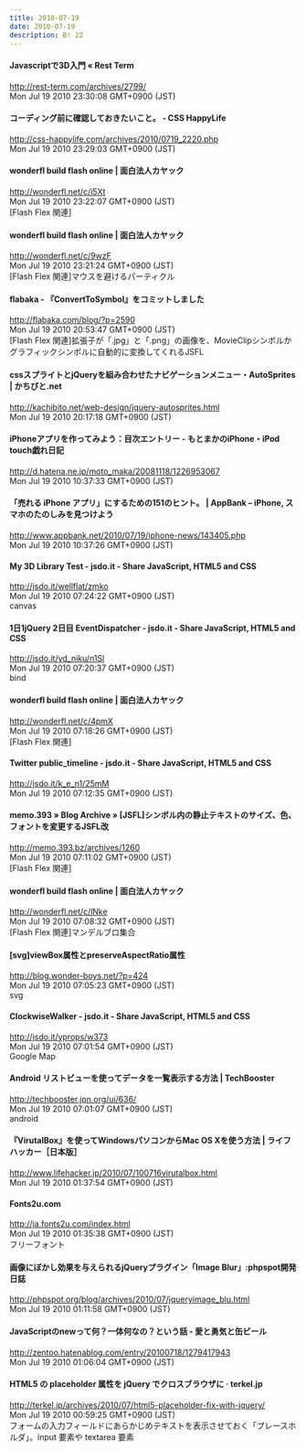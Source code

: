 ```yaml
---
title: 2010-07-19
date: 2010-07-19
description: B! 22
---
```


####       Javascriptで3D入門 «       Rest Term    
http://rest-term.com/archives/2799/<br>
Mon Jul 19 2010 23:30:08 GMT+0900 (JST)<br>


#### コーディング前に確認しておきたいこと。 - CSS HappyLife
http://css-happylife.com/archives/2010/0719_2220.php<br>
Mon Jul 19 2010 23:29:03 GMT+0900 (JST)<br>


#### wonderfl build flash online | 面白法人カヤック
http://wonderfl.net/c/i5Xt<br>
Mon Jul 19 2010 23:22:07 GMT+0900 (JST)<br>
[Flash Flex 関連]


#### wonderfl build flash online | 面白法人カヤック
http://wonderfl.net/c/9wzF<br>
Mon Jul 19 2010 23:21:24 GMT+0900 (JST)<br>
[Flash Flex 関連]マウスを避けるパーティクル


#### flabaka - 『ConvertToSymbol』をコミットしました
http://flabaka.com/blog/?p=2590<br>
Mon Jul 19 2010 20:53:47 GMT+0900 (JST)<br>
[Flash Flex 関連]拡張子が「.jpg」と「.png」の画像を、MovieClipシンボルかグラフィックシンボルに自動的に変換してくれるJSFL


#### cssスプライトとjQueryを組み合わせたナビゲーションメニュー・AutoSprites | かちびと.net
http://kachibito.net/web-design/jquery-autosprites.html<br>
Mon Jul 19 2010 20:17:18 GMT+0900 (JST)<br>


####  iPhoneアプリを作ってみよう：目次エントリー - もとまかのiPhone・iPod touch戯れ日記
http://d.hatena.ne.jp/moto_maka/20081118/1226953067<br>
Mon Jul 19 2010 10:37:33 GMT+0900 (JST)<br>


####  「売れる iPhone アプリ」にするための151のヒント。  |  AppBank – iPhone, スマホのたのしみを見つけよう
http://www.appbank.net/2010/07/19/iphone-news/143405.php<br>
Mon Jul 19 2010 10:37:26 GMT+0900 (JST)<br>


#### My 3D Library Test - jsdo.it - Share JavaScript, HTML5 and CSS
http://jsdo.it/wellflat/zmko<br>
Mon Jul 19 2010 07:24:22 GMT+0900 (JST)<br>
canvas


#### 1日1jQuery 2日目 EventDispatcher - jsdo.it - Share JavaScript, HTML5 and CSS
http://jsdo.it/yd_niku/n1Sl<br>
Mon Jul 19 2010 07:20:37 GMT+0900 (JST)<br>
bind


#### wonderfl build flash online | 面白法人カヤック
http://wonderfl.net/c/4pmX<br>
Mon Jul 19 2010 07:18:26 GMT+0900 (JST)<br>
[Flash Flex 関連]


#### Twitter public_timeline - jsdo.it - Share JavaScript, HTML5 and CSS
http://jsdo.it/k_e_n1/25mM<br>
Mon Jul 19 2010 07:12:35 GMT+0900 (JST)<br>


#### memo.393  » Blog Archive   » [JSFL]シンボル内の静止テキストのサイズ、色、フォントを変更するJSFL改
http://memo.393.bz/archives/1260<br>
Mon Jul 19 2010 07:11:02 GMT+0900 (JST)<br>
[Flash Flex 関連]


#### wonderfl build flash online | 面白法人カヤック
http://wonderfl.net/c/lNke<br>
Mon Jul 19 2010 07:08:32 GMT+0900 (JST)<br>
[Flash Flex 関連]マンデルブロ集合


####  [svg]viewBox属性とpreserveAspectRatio属性
http://blog.wonder-boys.net/?p=424<br>
Mon Jul 19 2010 07:05:23 GMT+0900 (JST)<br>
svg


#### ClockwiseWalker - jsdo.it - Share JavaScript, HTML5 and CSS
http://jsdo.it/yprops/w373<br>
Mon Jul 19 2010 07:01:54 GMT+0900 (JST)<br>
Google Map


#### Android リストビューを使ってデータを一覧表示する方法 | TechBooster
http://techbooster.jpn.org/ui/636/<br>
Mon Jul 19 2010 07:01:07 GMT+0900 (JST)<br>
android


#### 『VirutalBox』を使ってWindowsパソコンからMac OS Xを使う方法 | ライフハッカー［日本版］
http://www.lifehacker.jp/2010/07/100716virutalbox.html<br>
Mon Jul 19 2010 01:37:54 GMT+0900 (JST)<br>


#### Fonts2u.com
http://ja.fonts2u.com/index.html<br>
Mon Jul 19 2010 01:35:38 GMT+0900 (JST)<br>
フリーフォント


#### 画像にぼかし効果を与えられるjQueryプラグイン「Image Blur」:phpspot開発日誌
http://phpspot.org/blog/archives/2010/07/jqueryimage_blu.html<br>
Mon Jul 19 2010 01:11:58 GMT+0900 (JST)<br>


#### JavaScriptのnewって何？一体何なの？という話 - 愛と勇気と缶ビール
http://zentoo.hatenablog.com/entry/20100718/1279417943<br>
Mon Jul 19 2010 01:06:04 GMT+0900 (JST)<br>


#### HTML5 の placeholder 属性を jQuery でクロスブラウザに · terkel.jp
http://terkel.jp/archives/2010/07/html5-placeholder-fix-with-jquery/<br>
Mon Jul 19 2010 00:59:25 GMT+0900 (JST)<br>
フォームの入力フィールドにあらかじめテキストを表示させておく「プレースホルダ」。input 要素や textarea 要素


